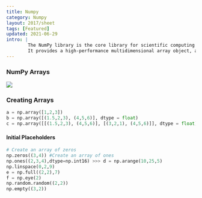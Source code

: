 ```yaml
---
title: Numpy
category: Numpy
layout: 2017/sheet
tags: [Featured]
updated: 2021-06-29
intro: | 
        The NumPy library is the core library for scientific computing in Python. 
        It provides a high-performance multidimensional array object, and tools for working with these arrays.
---
```



### NumPy Arrays

![](https://img-1253324855.cos.ap-chengdu.myqcloud.com/picgo/numpy.png)

### Creating Arrays
```python
a = np.array([1,2,3])
b = np.array([(1.5,2,3), (4,5,6)], dtype = float)
c = np.array([[(1.5,2,3), (4,5,6)], [(3,2,1), (4,5,6)]], dtype = float)
```

#### Initial Placeholders
```python
# Create an array of zeros
np.zeros((3,4)) #Create an array of ones
np.ones((2,3,4),dtype=np.int16) >>> d = np.arange(10,25,5)
np.linspace(0,2,9)
e = np.full((2,2),7)
f = np.eye(2)
np.random.random((2,2))
np.empty((3,2))
```


